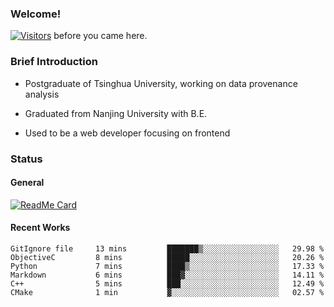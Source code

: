 ### Welcome!

[![Visitors](https://visitor-badge.laobi.icu/badge?page_id=HermitSun.HermitSun)]() before you came here.

### Brief Introduction

- Postgraduate of Tsinghua University, working on data provenance analysis

- Graduated from Nanjing University with B.E.

- Used to be a web developer focusing on frontend

### Status

#### General

[![ReadMe Card](https://github-readme-stats.hermitsun.vercel.app/api?username=HermitSun&count_private=true&show_icons=true)]()

#### Recent Works

<!--START_SECTION:waka-->

```text
GitIgnore file     13 mins         ███████▒░░░░░░░░░░░░░░░░░   29.98 %
ObjectiveC         8 mins          █████░░░░░░░░░░░░░░░░░░░░   20.26 %
Python             7 mins          ████▒░░░░░░░░░░░░░░░░░░░░   17.33 %
Markdown           6 mins          ███▓░░░░░░░░░░░░░░░░░░░░░   14.11 %
C++                5 mins          ███░░░░░░░░░░░░░░░░░░░░░░   12.49 %
CMake              1 min           ▓░░░░░░░░░░░░░░░░░░░░░░░░   02.57 %
```

<!--END_SECTION:waka-->
